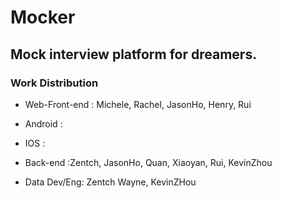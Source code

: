 # Mocker

## Mock interview platform for dreamers.

### Work Distribution 
+ Web-Front-end : Michele, Rachel, JasonHo, Henry, Rui

+ Android : 

+ IOS : 

+ Back-end :Zentch, JasonHo, Quan, Xiaoyan, Rui, KevinZhou

+ Data Dev/Eng: Zentch  Wayne, KevinZHou
